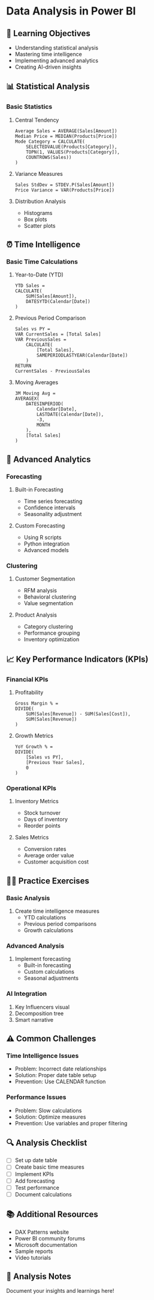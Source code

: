 # Data Analysis in Power BI

## 🎯 Learning Objectives
- Understanding statistical analysis
- Mastering time intelligence
- Implementing advanced analytics
- Creating AI-driven insights

## 📊 Statistical Analysis

### Basic Statistics
1. Central Tendency
   ```dax
   Average Sales = AVERAGE(Sales[Amount])
   Median Price = MEDIAN(Products[Price])
   Mode Category = CALCULATE(
       SELECTEDVALUE(Products[Category]),
       TOPN(1, VALUES(Products[Category]),
       COUNTROWS(Sales))
   )
   ```

2. Variance Measures
   ```dax
   Sales StdDev = STDEV.P(Sales[Amount])
   Price Variance = VAR(Products[Price])
   ```

3. Distribution Analysis
   - Histograms
   - Box plots
   - Scatter plots

## ⏰ Time Intelligence

### Basic Time Calculations
1. Year-to-Date (YTD)
   ```dax
   YTD Sales = 
   CALCULATE(
       SUM(Sales[Amount]),
       DATESYTD(Calendar[Date])
   )
   ```

2. Previous Period Comparison
   ```dax
   Sales vs PY = 
   VAR CurrentSales = [Total Sales]
   VAR PreviousSales = 
       CALCULATE(
           [Total Sales],
           SAMEPERIODLASTYEAR(Calendar[Date])
       )
   RETURN
   CurrentSales - PreviousSales
   ```

3. Moving Averages
   ```dax
   3M Moving Avg = 
   AVERAGEX(
       DATESINPERIOD(
           Calendar[Date],
           LASTDATE(Calendar[Date]),
           -3,
           MONTH
       ),
       [Total Sales]
   )
   ```

## 🤖 Advanced Analytics

### Forecasting
1. Built-in Forecasting
   - Time series forecasting
   - Confidence intervals
   - Seasonality adjustment

2. Custom Forecasting
   - Using R scripts
   - Python integration
   - Advanced models

### Clustering
1. Customer Segmentation
   - RFM analysis
   - Behavioral clustering
   - Value segmentation

2. Product Analysis
   - Category clustering
   - Performance grouping
   - Inventory optimization

## 📈 Key Performance Indicators (KPIs)

### Financial KPIs
1. Profitability
   ```dax
   Gross Margin % = 
   DIVIDE(
       SUM(Sales[Revenue]) - SUM(Sales[Cost]),
       SUM(Sales[Revenue])
   )
   ```

2. Growth Metrics
   ```dax
   YoY Growth % = 
   DIVIDE(
       [Sales vs PY],
       [Previous Year Sales],
       0
   )
   ```

### Operational KPIs
1. Inventory Metrics
   - Stock turnover
   - Days of inventory
   - Reorder points

2. Sales Metrics
   - Conversion rates
   - Average order value
   - Customer acquisition cost

## 👩‍💻 Practice Exercises

### Basic Analysis
1. Create time intelligence measures
   - YTD calculations
   - Previous period comparisons
   - Growth calculations

### Advanced Analysis
1. Implement forecasting
   - Built-in forecasting
   - Custom calculations
   - Seasonal adjustments

### AI Integration
1. Key Influencers visual
2. Decomposition tree
3. Smart narrative

## ⚠️ Common Challenges

### Time Intelligence Issues
- Problem: Incorrect date relationships
- Solution: Proper date table setup
- Prevention: Use CALENDAR function

### Performance Issues
- Problem: Slow calculations
- Solution: Optimize measures
- Prevention: Use variables and proper filtering

## 🔍 Analysis Checklist
- [ ] Set up date table
- [ ] Create basic time measures
- [ ] Implement KPIs
- [ ] Add forecasting
- [ ] Test performance
- [ ] Document calculations

## 📚 Additional Resources
- DAX Patterns website
- Power BI community forums
- Microsoft documentation
- Sample reports
- Video tutorials

## 📝 Analysis Notes
Document your insights and learnings here!
